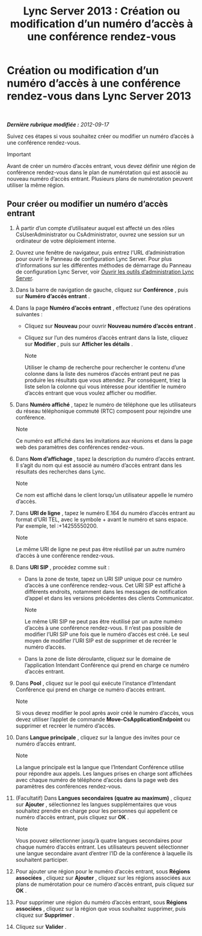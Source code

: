 ﻿---
title: 'Lync Server 2013 : Création ou modification d’un numéro d’accès à une conférence rendez-vous'
TOCTitle: Création ou modification d’un numéro d’accès à une conférence rendez-vous
ms:assetid: 06f55c28-57f8-4d4e-8313-9740846796d9
ms:mtpsurl: https://technet.microsoft.com/fr-fr/library/Gg398126(v=OCS.15)
ms:contentKeyID: 49296146
ms.date: 05/20/2016
mtps_version: v=OCS.15
ms.translationtype: HT
---

# Création ou modification d’un numéro d’accès à une conférence rendez-vous dans Lync Server 2013

 

_**Dernière rubrique modifiée :** 2012-09-17_

Suivez ces étapes si vous souhaitez créer ou modifier un numéro d’accès à une conférence rendez-vous.

> [!IMPORTANT]  
> Avant de créer un numéro d’accès entrant, vous devez définir une région de conférence rendez-vous dans le plan de numérotation qui est associé au nouveau numéro d’accès entrant. Plusieurs plans de numérotation peuvent utiliser la même région.

## Pour créer ou modifier un numéro d’accès entrant

1.  À partir d’un compte d’utilisateur auquel est affecté un des rôles CsUserAdministrator ou CsAdministrator, ouvrez une session sur un ordinateur de votre déploiement interne.

2.  Ouvrez une fenêtre de navigateur, puis entrez l’URL d’administration pour ouvrir le Panneau de configuration Lync Server. Pour plus d’informations sur les différentes méthodes de démarrage du Panneau de configuration Lync Server, voir [Ouvrir les outils d’administration Lync Server](lync-server-2013-open-lync-server-administrative-tools.md).

3.  Dans la barre de navigation de gauche, cliquez sur **Conférence** , puis sur **Numéro d’accès entrant** .

4.  Dans la page **Numéro d’accès entrant** , effectuez l’une des opérations suivantes :
    
      - Cliquez sur **Nouveau** pour ouvrir **Nouveau numéro d’accès entrant** .
    
      - Cliquez sur l’un des numéros d’accès entrant dans la liste, cliquez sur **Modifier** , puis sur **Afficher les détails** .
        
        > [!NOTE]  
        > Utiliser le champ de recherche pour rechercher le contenu d’une colonne dans la liste des numéros d’accès entrant peut ne pas produire les résultats que vous attendez. Par conséquent, triez la liste selon la colonne qui vous intéresse pour identifier le numéro d’accès entrant que vous voulez afficher ou modifier.

5.  Dans **Numéro affiché** , tapez le numéro de téléphone que les utilisateurs du réseau téléphonique commuté (RTC) composent pour rejoindre une conférence.
    
    > [!NOTE]  
    > Ce numéro est affiché dans les invitations aux réunions et dans la page web des paramètres des conférences rendez-vous.

6.  Dans **Nom d’affichage** , tapez la description du numéro d’accès entrant. Il s’agit du nom qui est associé au numéro d’accès entrant dans les résultats des recherches dans Lync.
    
    > [!NOTE]  
    > Ce nom est affiché dans le client lorsqu’un utilisateur appelle le numéro d’accès.

7.  Dans **URI de ligne** , tapez le numéro E.164 du numéro d’accès entrant au format d’URI TEL, avec le symbole + avant le numéro et sans espace. Par exemple, tel :+14255550200.
    
    > [!NOTE]  
    > Le même URI de ligne ne peut pas être réutilisé par un autre numéro d’accès à une conférence rendez-vous.

8.  Dans **URI SIP** , procédez comme suit :
    
      - Dans la zone de texte, tapez un URI SIP unique pour ce numéro d’accès à une conférence rendez-vous. Cet URI SIP est affiché à différents endroits, notamment dans les messages de notification d’appel et dans les versions précédentes des clients Communicator.
        
        > [!NOTE]  
        > Le même URI SIP ne peut pas être réutilisé par un autre numéro d’accès à une conférence rendez-vous. Il n’est pas possible de modifier l’URI SIP une fois que le numéro d’accès est créé. Le seul moyen de modifier l’URI SIP est de supprimer et de recréer le numéro d’accès.    
      - Dans la zone de liste déroulante, cliquez sur le domaine de l’application Intendant Conférence qui prend en charge ce numéro d’accès entrant.

9.  Dans **Pool** , cliquez sur le pool qui exécute l’instance d’Intendant Conférence qui prend en charge ce numéro d’accès entrant.
    
    > [!NOTE]  
    > Si vous devez modifier le pool après avoir créé le numéro d’accès, vous devez utiliser l’applet de commande <strong>Move-CsApplicationEndpoint</strong> ou supprimer et recréer le numéro d’accès.

10. Dans **Langue principale** , cliquez sur la langue des invites pour ce numéro d’accès entrant.
    
    > [!NOTE]  
    > La langue principale est la langue que l’Intendant Conférence utilise pour répondre aux appels. Les langues prises en charge sont affichées avec chaque numéro de téléphone d’accès dans la page web des paramètres des conférences rendez-vous.

11. (Facultatif) Dans **Langues secondaires (quatre au maximum)** , cliquez sur **Ajouter** , sélectionnez les langues supplémentaires que vous souhaitez prendre en charge pour les personnes qui appellent ce numéro d’accès entrant, puis cliquez sur **OK** .
    
    > [!NOTE]  
    > Vous pouvez sélectionner jusqu’à quatre langues secondaires pour chaque numéro d’accès entrant. Les utilisateurs peuvent sélectionner une langue secondaire avant d’entrer l’ID de la conférence à laquelle ils souhaitent participer.

12. Pour ajouter une région pour le numéro d’accès entrant, sous **Régions associées** , cliquez sur **Ajouter** , cliquez sur les régions associées aux plans de numérotation pour ce numéro d’accès entrant, puis cliquez sur **OK** .

13. Pour supprimer une région du numéro d’accès entrant, sous **Régions associées** , cliquez sur la région que vous souhaitez supprimer, puis cliquez sur **Supprimer** .

14. Cliquez sur **Valider** .

